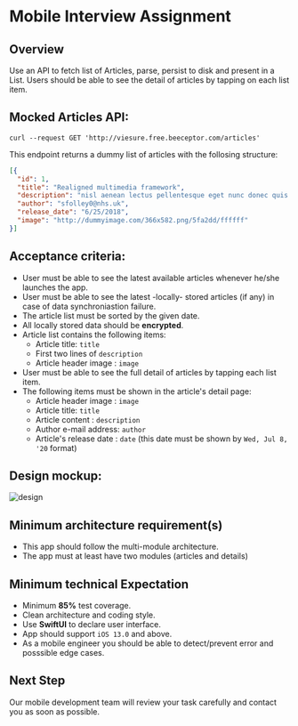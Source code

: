# Mobile Interview Assignment
## Overview
Use an API to fetch list of Articles, parse, persist to disk and present in a List. Users should be able to see the detail of articles by tapping on each list item.

## Mocked Articles API:
```curl
curl --request GET 'http://viesure.free.beeceptor.com/articles'
```
This endpoint returns a dummy list of articles with the follosing structure:
```json
[{
  "id": 1,
  "title": "Realigned multimedia framework",
  "description": "nisl aenean lectus pellentesque eget nunc donec quis orci eget orci vitae mattis nibh ligula",
  "author": "sfolley0@nhs.uk",
  "release_date": "6/25/2018",
  "image": "http://dummyimage.com/366x582.png/5fa2dd/ffffff"
}]
```

## Acceptance criteria:
* User must be able to see the latest available articles whenever he/she launches the app.
* User must be able to see the latest -locally- stored articles (if any) in case of data synchroniastion failure.
* The article list must be sorted by the given date.
* All locally stored data should be **encrypted**.
* Article list contains the following items:
  * Article title: `title`
  * First two lines of `description`
  * Article header image : `image`
* User must be able to see the full detail of articles by tapping each list item.
* The following items must be shown in the article's detail page:
  * Article header image : `image`
  * Article title: `title`
  * Article content : `description`
  * Author e-mail address: `author`
  * Article's release date : `date` (this date must be shown by `Wed, Jul 8, '20` format)

## Design mockup:
![design](https://i.ibb.co/5WzcrWR/Screenshot-2020-03-28-at-15-25-52.png")

## Minimum architecture requirement(s)
* This app should follow the multi-module architecture.
* The app must at least have two modules (articles and details)

## Minimum technical Expectation
* Minimum **85%** test coverage.
* Clean architecture and coding style.
* Use **SwiftUI** to declare user interface.
* App should support `iOS 13.0` and above.
* As a mobile engineer you should be able to detect/prevent error and posssible edge cases.

## Next Step
Our mobile development team will review your task carefully and contact you as soon as possible.


